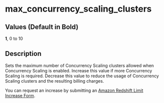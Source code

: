 # max\_concurrency\_scaling\_clusters<a name="r_max_concurrency_scaling_clusters"></a>

## Values \(Default in Bold\)<a name="r_max_concurrency_scaling_clusters-values"></a>

 **1**, 0 to 10 

## Description<a name="r_max_concurrency_scaling_clusters-description"></a>

Sets the maximum number of Concurrency Scaling clusters allowed when Concurrency Scaling is enabled\. Increase this value if more Concurrency Scaling is required\. Decrease this value to reduce the usage of Concurrency Scaling clusters and the resulting billing charges\. 

You can request an increase by submitting an [Amazon Redshift Limit Increase Form](https://console.aws.amazon.com/support/home#/case/create?issueType=service-limit-increase&limitType=service-code-redshift)\.